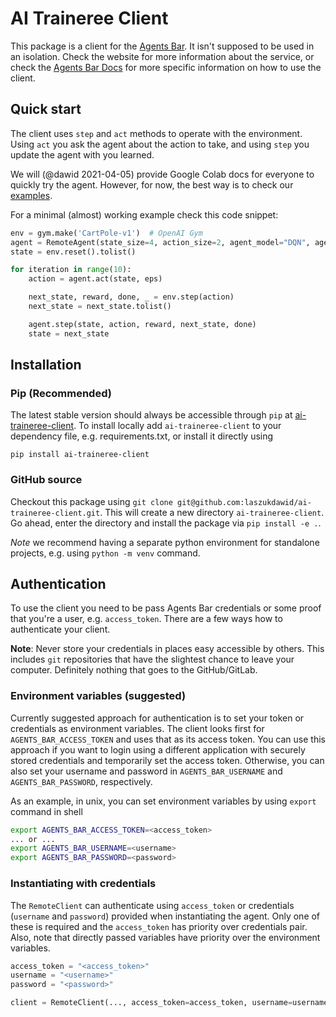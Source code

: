 # AI Traineree Client

This package is a client for the [Agents Bar](https://agents.bar). It isn't supposed to be used
in an isolation. Check the website for more information about the service, or check the 
[Agents Bar Docs](https://docs.agents.bar) for more specific information on how to use the client.

## Quick start

The client uses `step` and `act` methods to operate with the environment. Using `act` you ask
the agent about the action to take, and using `step` you update the agent with you learned.

We will (@dawid 2021-04-05) provide Google Colab docs for everyone to quickly try the agent.
However, for now, the best way is to check our [examples](examples/).

For a minimal (almost) working example check this code snippet:


```python
env = gym.make('CartPole-v1')  # OpenAI Gym
agent = RemoteAgent(state_size=4, action_size=2, agent_model="DQN", agent_name="DQN_Test")
state = env.reset().tolist()

for iteration in range(10):
    action = agent.act(state, eps)

    next_state, reward, done, _ = env.step(action)
    next_state = next_state.tolist()

    agent.step(state, action, reward, next_state, done)
    state = next_state

```

## Installation

### Pip (Recommended)

The latest stable version should always be accessible through `pip` at [ai-traineree-client](https://pypi.org/project/ai-traineree-client). To install locally add `ai-traineree-client` to your dependency file, e.g. requirements.txt, or install it directly using

```
pip install ai-traineree-client
```

### GitHub source

Checkout this package using `git clone git@github.com:laszukdawid/ai-traineree-client.git`. This will create a new directory `ai-traineree-client`. Go ahead, enter the directory and install the package via `pip install -e .`.

*Note* we recommend having a separate python environment for standalone projects, e.g. using `python -m venv` command.


## Authentication

To use the client you need to be pass Agents Bar credentials or some proof that you're a user, e.g. `access_token`. There are a few ways how to authenticate your client.

**Note**: Never store your credentials in places easy accessible by others. This includes `git` repositories that have the slightest chance to leave your computer. Definitely nothing that goes to the GitHub/GitLab.

### Environment variables (suggested)

Currently suggested approach for authentication is to set your token or credentials as environment variables.
The client looks first for `AGENTS_BAR_ACCESS_TOKEN` and uses that as its access token.
You can use this approach if you want to login using a different application with securely stored credentials and temporarily set the access token. Otherwise, you can also set your username and password in `AGENTS_BAR_USERNAME` and `AGENTS_BAR_PASSWORD`, respectively.

As an example, in unix, you can set environment variables by using `export` command in shell
```sh
export AGENTS_BAR_ACCESS_TOKEN=<access_token>
... or ...
export AGENTS_BAR_USERNAME=<username>
export AGENTS_BAR_PASSWORD=<password>
```

### Instantiating with credentials

The `RemoteClient` can authenticate using `access_token` or credentials (`username` and `password`) provided when instantiating the agent. 
Only one of these is required and the `access_token` has priority over credentials pair.
Also, note that directly passed variables have priority over the environment variables.


```python
access_token = "<access_token>"
username = "<username>"
password = "<password>"

client = RemoteClient(..., access_token=access_token, username=username, password=password)
```

